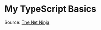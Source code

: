# My TypeScript Basics
Source: [The Net Ninja](https://www.youtube.com/channel/UCW5YeuERMmlnqo4oq8vwUpg)